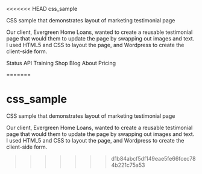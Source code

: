 <<<<<<< HEAD
css_sample

CSS sample that demonstrates layout of marketing testimonial page

Our client, Evergreen Home Loans, wanted to create a reusable testimonial page that would them to update the page by swapping out images and text. I used HTML5 and CSS to layout the page, and Wordpress to create the client-side form.

Status API Training Shop Blog About Pricing

=======
# css_sample
CSS sample that demonstrates layout of marketing testimonial page

Our client, Evergreen Home Loans, wanted to create a reusable testimonial page that would them to update the page by 
swapping out images and text.  I used HTML5 and CSS to layout the page, and Wordpress to create the client-side form.
>>>>>>> d1b84abcf5df149eae5fe66fcec784b221c75a53
